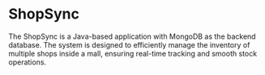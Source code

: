 # ShopSync
The ShopSync is a Java-based application with MongoDB as the backend database. The system is designed to efficiently manage the inventory of multiple shops inside a mall, ensuring real-time tracking and smooth stock operations.

